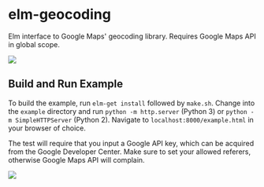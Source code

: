 elm-geocoding
=============

Elm interface to Google Maps' geocoding library.
Requires Google Maps API in global scope.

![](https://raw.githubusercontent.com/smiley325/elm-geocoding/master/Demo.gif)

Build and Run Example
---------------------

To build the example, run `elm-get install` followed by `make.sh`. Change into the `example` directory and run `python -m http.server` (Python 3) or `python -m SimpleHTTPServer` (Python 2). Navigate to `localhost:8000/example.html` in your browser of choice.

The test will require that you input a Google API key, which can be acquired from the Google Developer Center. Make sure to set your allowed referers, otherwise Google Maps API will complain.

![](https://raw.githubusercontent.com/smiley325/elm-geocoding/master/API%20Key.PNG)